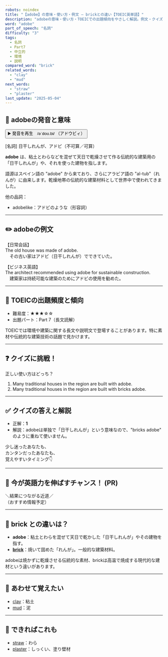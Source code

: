 ```yaml
---
robots: noindex
title: "【adobe】の意味・使い方・例文 ― brickとの違い【TOEIC英単語】"
description: "adobeの意味・使い方・TOEICでの出題傾向をやさしく解説。例文・クイズ付きでbrickとの違いもわかりやすく学べます。"
word: "adobe"
part_of_speech: "名詞"
difficulty: "3"
tags:
  - 名詞
  - Part7
  - 中立的
  - 環境
  - 説明
compared_word: "brick"
related_words:
  - "clay"
  - "mud"
next_words:
  - "straw"
  - "plaster"
last_update: "2025-05-04"
---
```


## 🔰 adobeの発音と意味

<button class="play-audio" onclick="playTTS('adobe')">
  <span class="play-audio-main">
    ▶️ 発音を再生　/əˈdoʊ.bi/
  </span>
  <span class="play-audio-sub">
    （アドウビィ）
  </span>
</button>

[名詞] 日干しれんが、アドビ（不可算／可算）

**adobe** は、粘土とわらなどを混ぜて天日で乾燥させて作る伝統的な建築用の「日干しれんが」や、それを使った建物を指します。

語源はスペイン語の "adobe" から来ており、さらにアラビア語の "al-tub"（れんが）に由来します。乾燥地帯の伝統的な建築材料として世界中で使われてきました。

他の品詞：  
- adobelike：アドビのような（形容詞）

---

## ✏️ adobeの例文

【日常会話】  
The old house was made of adobe.  
　その古い家はアドビ（日干しれんが）でできていた。

【ビジネス英語】  
The architect recommended using adobe for sustainable construction.  
　建築家は持続可能な建築のためにアドビの使用を勧めた。

---

## 🎯 TOEICの出題頻度と傾向

- 難易度：★★★☆☆
- 出題パート：Part 7（長文読解）

TOEICでは環境や建築に関する長文や説明文で登場することがあります。特に素材や伝統的な建築技術の話題で見かけます。

---

## ❓ クイズに挑戦！

正しい使い方はどっち？

1. Many traditional houses in the region are built with adobe.  
2. Many traditional houses in the region are built with bricks adobe.

---

## ✅ クイズの答えと解説

- 正解：**1**
- 解説：adobeは単独で「日干しれんが」という意味なので、"bricks adobe" のように重ねて使いません。

少し迷ったあなたも、  
カンタンだったあなたも、  
覚えやすいタイミング👇️

---

## 🚀 今が英語力を伸ばすチャンス！ (PR)

<div class="info-center">
＼結果につながる近道／<br>  
（おすすめ情報予定）
</div>

---

## 🤔  brick との違いは？

- **adobe**：粘土とわらを混ぜて天日で乾かした「日干しれんが」やその建物を指す。
- **[brick](/brick)**：焼いて固めた「れんが」。一般的な建築材料。

adobeは焼かずに乾燥させる伝統的な素材、brickは高温で焼成する現代的な建材という違いがあります。

---

## 🧩 あわせて覚えたい

- [clay](/clay)：粘土
- [mud](/mud)：泥

---

## 📖 できればこれも

- [straw](/straw)：わら
- [plaster](/plaster)：しっくい、塗り壁材

<!-- cvid: aid31_bid32 -->
